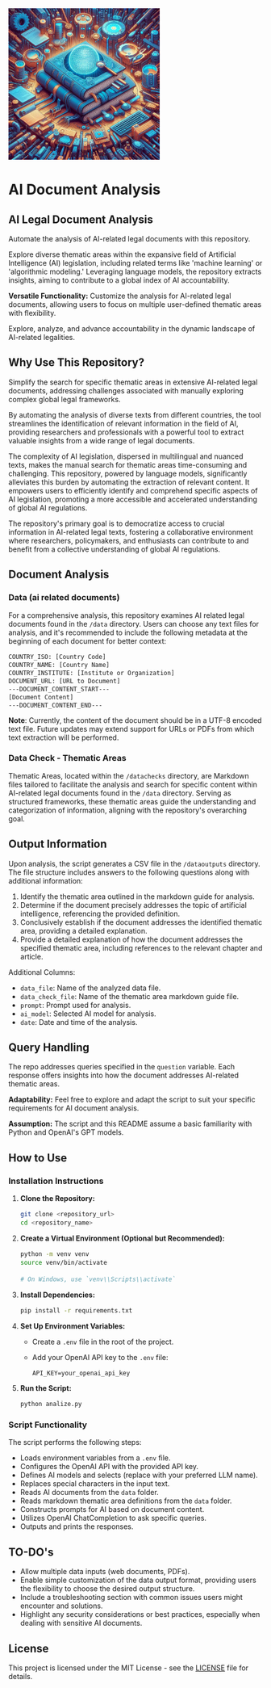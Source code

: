 <img src="README.png" alt="drawing" width="300"/>

# AI Document Analysis

## AI Legal Document Analysis

Automate the analysis of AI-related legal documents with this repository. 

Explore diverse thematic areas within the expansive field of Artificial Intelligence (AI) legislation, including related terms like 'machine learning' or 'algorithmic modeling.' Leveraging language models, the repository extracts insights, aiming to contribute to a global index of AI accountability.

**Versatile Functionality:** Customize the analysis for AI-related legal documents, allowing users to focus on multiple user-defined thematic areas with flexibility.

Explore, analyze, and advance accountability in the dynamic landscape of AI-related legalities.

## Why Use This Repository?

Simplify the search for specific thematic areas in extensive AI-related legal documents, addressing challenges associated with manually exploring complex global legal frameworks. 

By automating the analysis of diverse texts from different countries, the tool streamlines the identification of relevant information in the field of AI, providing researchers and professionals with a powerful tool to extract valuable insights from a wide range of legal documents.

The complexity of AI legislation, dispersed in multilingual and nuanced texts, makes the manual search for thematic areas time-consuming and challenging. This repository, powered by language models, significantly alleviates this burden by automating the extraction of relevant content. It empowers users to efficiently identify and comprehend specific aspects of AI legislation, promoting a more accessible and accelerated understanding of global AI regulations.

The repository's primary goal is to democratize access to crucial information in AI-related legal texts, fostering a collaborative environment where researchers, policymakers, and enthusiasts can contribute to and benefit from a collective understanding of global AI regulations.


## Document Analysis

### Data (ai related documents)

For a comprehensive analysis, this repository examines AI related legal documents found in the `/data` directory. Users can choose any text files for analysis, and it's recommended to include the following metadata at the beginning of each document for better context:

```plaintext
COUNTRY_ISO: [Country Code]
COUNTRY_NAME: [Country Name]
COUNTRY_INSTITUTE: [Institute or Organization]
DOCUMENT_URL: [URL to Document]
---DOCUMENT_CONTENT_START---
[Document Content]
---DOCUMENT_CONTENT_END---
```

**Note**: Currently, the content of the document should be in a UTF-8 encoded text file. Future updates may extend support for URLs or PDFs from which text extraction will be performed.

### Data Check - Thematic Areas

Thematic Areas, located within the `/datachecks` directory, are Markdown files tailored to facilitate the analysis and search for specific content within AI-related legal documents found in the `/data` directory. Serving as structured frameworks, these thematic areas guide the understanding and categorization of information, aligning with the repository's overarching goal.



## Output Information

Upon analysis, the script generates a CSV file in the `/dataoutputs` directory. The file structure includes answers to the following questions along with additional information:

1. Identify the thematic area outlined in the markdown guide for analysis.
2. Determine if the document precisely addresses the topic of artificial intelligence, referencing the provided definition.
3. Conclusively establish if the document addresses the identified thematic area, providing a detailed explanation.
4. Provide a detailed explanation of how the document addresses the specified thematic area, including references to the relevant chapter and article.

Additional Columns:
- `data_file`: Name of the analyzed data file.
- `data_check_file`: Name of the thematic area markdown guide file.
- `prompt`: Prompt used for analysis.
- `ai_model`: Selected AI model for analysis.
- `date`: Date and time of the analysis.

## Query Handling

The repo addresses queries specified in the `question` variable. Each response offers insights into how the document addresses AI-related thematic areas.

**Adaptability:** Feel free to explore and adapt the script to suit your specific requirements for AI document analysis.

**Assumption:** The script and this README assume a basic familiarity with Python and OpenAI's GPT models.

## How to Use

### Installation Instructions

1. **Clone the Repository:**

   ```bash
   git clone <repository_url>
   cd <repository_name>
   ```

2. **Create a Virtual Environment (Optional but Recommended):**

   ```bash
   python -m venv venv
   source venv/bin/activate

   # On Windows, use `venv\\Scripts\\activate`
   ```

3. **Install Dependencies:**

   ```bash
   pip install -r requirements.txt
   ```

4. **Set Up Environment Variables:**

   - Create a `.env` file in the root of the project.
   - Add your OpenAI API key to the `.env` file:

     ```plaintext
     API_KEY=your_openai_api_key
     ```

5. **Run the Script:**

   ```bash
   python analize.py
   ```

### Script Functionality

The script performs the following steps:

- Loads environment variables from a `.env` file.
- Configures the OpenAI API with the provided API key.
- Defines AI models and selects (replace with your preferred LLM name).
- Replaces special characters in the input text.
- Reads AI documents from the `data` folder.
- Reads markdown thematic area definitions from the `data` folder.
- Constructs prompts for AI based on document content.
- Utilizes OpenAI ChatCompletion to ask specific queries.
- Outputs and prints the responses.

## TO-DO's

- Allow multiple data inputs (web documents, PDFs).
- Enable simple customization of the data output format, providing users the flexibility to choose the desired output structure.
- Include a troubleshooting section with common issues users might encounter and solutions.
- Highlight any security considerations or best practices, especially when dealing with sensitive AI documents.


## License

This project is licensed under the MIT License - see the [LICENSE](LICENSE) file for details.
